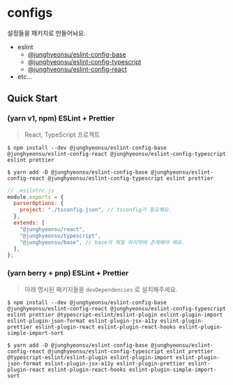 # configs

설정들을 패키지로 만들어놔요.

- eslint
  - [@junghyeonsu/eslint-config-base](https://github.com/junghyeonsu/configs/tree/main/packages/eslint/base)
  - [@junghyeonsu/eslint-config-typescript](https://github.com/junghyeonsu/configs/tree/main/packages/eslint/typescript)
  - [@junghyeonsu/eslint-config-react](https://github.com/junghyeonsu/configs/tree/main/packages/eslint/react)
- etc...

## Quick Start

### (yarn v1, npm) ESLint + Prettier

> React, TypeScript 프로젝트

```console
$ npm install --dev @junghyeonsu/eslint-config-base @junghyeonsu/eslint-config-react @junghyeonsu/eslint-config-typescript eslint prettier

$ yarn add -D @junghyeonsu/eslint-config-base @junghyeonsu/eslint-config-react @junghyeonsu/eslint-config-typescript eslint prettier
```

```js
// .esilntrc.js
module.exports = {
  parserOptions: {
    project: "./tsconfig.json", // tsconfig가 필요해요.
  },
  extends: [
    "@junghyeonsu/react",
    "@junghyeonsu/typescript",
    "@junghyeonsu/base", // base가 제일 마지막에 존재해야 해요.
  ],
};
```

### (yarn berry + pnp) ESLint + Prettier

> 아래 명시된 패키지들을 `devDependencies` 로 설치해주세요.

```console
$ npm install --dev @junghyeonsu/eslint-config-base @junghyeonsu/eslint-config-react @junghyeonsu/eslint-config-typescript eslint prettier @typescript-eslint/eslint-plugin eslint-plugin-import eslint-plugin-json-format eslint-plugin-jsx-a11y eslint-plugin-prettier eslint-plugin-react eslint-plugin-react-hooks eslint-plugin-simple-import-sort

$ yarn add -D @junghyeonsu/eslint-config-base @junghyeonsu/eslint-config-react @junghyeonsu/eslint-config-typescript eslint prettier @typescript-eslint/eslint-plugin eslint-plugin-import eslint-plugin-json-format eslint-plugin-jsx-a11y eslint-plugin-prettier eslint-plugin-react eslint-plugin-react-hooks eslint-plugin-simple-import-sort
```
